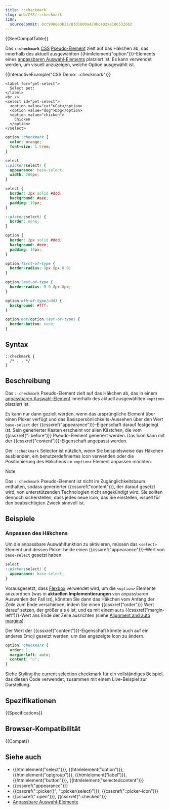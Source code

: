 ```yaml
---
title: ::checkmark
slug: Web/CSS/::checkmark
l10n:
  sourceCommit: 0cc9980e3b21c83d1800a428bc402ae1865326b2
---
```


{{SeeCompatTable}}

Das **`::checkmark`** [CSS](/de/docs/Web/CSS) [Pseudo-Element](/de/docs/Web/CSS/Pseudo-elements) zielt auf das Häkchen ab, das innerhalb des aktuell ausgewählten {{htmlelement("option")}}-Elements eines [anpassbaren Auswahl-Elements](/de/docs/Learn_web_development/Extensions/Forms/Customizable_select) platziert ist. Es kann verwendet werden, um visuell anzuzeigen, welche Option ausgewählt ist.

{{InteractiveExample("CSS Demo: ::checkmark")}}

```html-nolint interactive-example
<label for="pet-select">
  Select pet:
</label>
<br />
<select id="pet-select">
  <option value="cat">Cat</option>
  <option value="dog">Dog</option>
  <option value="chicken">
    Chicken
  </option>
</select>
```

```css interactive-example
option::checkmark {
  color: orange;
  font-size: 1.5rem;
}

select,
::picker(select) {
  appearance: base-select;
  width: 200px;
}

select {
  border: 2px solid #ddd;
  background: #eee;
  padding: 10px;
}

::picker(select) {
  border: none;
}

option {
  border: 2px solid #ddd;
  background: #eee;
  padding: 10px;
}

option:first-of-type {
  border-radius: 8px 8px 0 0;
}

option:last-of-type {
  border-radius: 0 0 8px 8px;
}

option:nth-of-type(odd) {
  background: #fff;
}

option:not(option:last-of-type) {
  border-bottom: none;
}
```

## Syntax

```css-nolint
::checkmark {
  /* ... */
}
```

## Beschreibung

Das `::checkmark` Pseudo-Element zielt auf das Häkchen ab, das in einem [anpassbaren Auswahl-Element](/de/docs/Learn_web_development/Extensions/Forms/Customizable_select) innerhalb des aktuell ausgewählten `<option>` platziert ist.

Es kann nur dann gezielt werden, wenn das ursprüngliche Element über einen Picker verfügt und das Basispersönlichkeits-Aussehen über den Wert `base-select` der {{cssxref("appearance")}}-Eigenschaft darauf festgelegt ist. Sein generierter Kasten erscheint vor allen Kästchen, die vom {{cssxref("::before")}} Pseudo-Element generiert werden. Das Icon kann mit der {{cssxref("content")}}-Eigenschaft angepasst werden.

Der `::checkmark` Selector ist nützlich, wenn Sie beispielsweise das Häkchen ausblenden, ein benutzerdefiniertes Icon verwenden oder die Positionierung des Häkchens im `<option>` Element anpassen möchten.

> [!NOTE]
> Das `::checkmark` Pseudo-Element ist nicht im Zugänglichkeitsbaum enthalten, sodass generierter {{cssxref("content")}}, der darauf gesetzt wird, von unterstützenden Technologien nicht angekündigt wird. Sie sollten dennoch sicherstellen, dass jedes neue Icon, das Sie einstellen, visuell für den beabsichtigten Zweck sinnvoll ist.

## Beispiele

### Anpassen des Häkchens

Um die anpassbare Auswahlfunktion zu aktivieren, müssen das `<select>` Element und dessen Picker beide einen {{cssxref("appearance")}}-Wert von `base-select` gesetzt haben:

```css
select,
::picker(select) {
  appearance: base-select;
}
```

Vorausgesetzt, dass [Flexbox](/de/docs/Web/CSS/CSS_flexible_box_layout) verwendet wird, um die `<option>` Elemente anzuordnen (was in **aktuellen Implementierungen** von anpassbaren Auswahlen der Fall ist), könnten Sie dann das Häkchen vom Anfang der Zeile zum Ende verschieben, indem Sie einen {{cssxref("order")}} Wert darauf setzen, der größer als `0` ist, und es mit einem `auto` {{cssxref("margin-left")}}-Wert ans Ende der Zeile ausrichten (siehe [Alignment and auto margins](/de/docs/Web/CSS/CSS_box_alignment/Box_alignment_in_flexbox#alignment_and_auto_margins)).

Der Wert der {{cssxref("content")}}-Eigenschaft könnte auch auf ein anderes Emoji gesetzt werden, um das angezeigte Icon zu ändern.

```css
option::checkmark {
  order: 1;
  margin-left: auto;
  content: "☑️";
}
```

Siehe [Styling the current selection checkmark](/de/docs/Learn_web_development/Extensions/Forms/Customizable_select#styling_the_current_selection_checkmark) für ein vollständiges Beispiel, das diesen Code verwendet, zusammen mit einem Live-Beispiel zur Darstellung.

## Spezifikationen

{{Specifications}}

## Browser-Kompatibilität

{{Compat}}

## Siehe auch

- {{htmlelement("select")}}, {{htmlelement("option")}}, {{htmlelement("optgroup")}}, {{htmlelement("label")}}, {{htmlelement("button")}}, {{htmlelement("selectedcontent")}}
- {{cssxref("appearance")}}
- {{cssxref("::picker()", "::picker(select)")}}, {{cssxref("::picker-icon")}}
- {{cssxref(":open")}}, {{cssxref(":checked")}}
- [Anpassbare Auswahl-Elemente](/de/docs/Learn_web_development/Extensions/Forms/Customizable_select)

